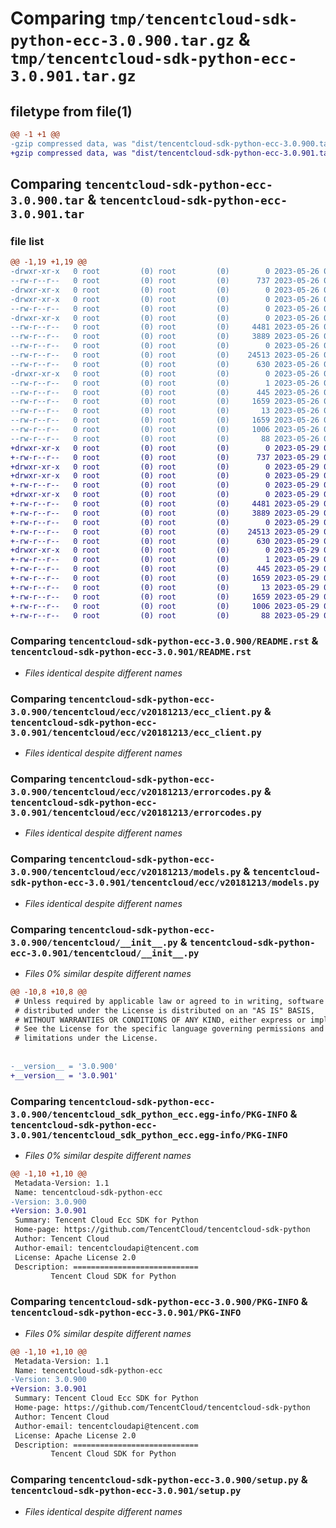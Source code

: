 # Comparing `tmp/tencentcloud-sdk-python-ecc-3.0.900.tar.gz` & `tmp/tencentcloud-sdk-python-ecc-3.0.901.tar.gz`

## filetype from file(1)

```diff
@@ -1 +1 @@
-gzip compressed data, was "dist/tencentcloud-sdk-python-ecc-3.0.900.tar", last modified: Fri May 26 02:17:53 2023, max compression
+gzip compressed data, was "dist/tencentcloud-sdk-python-ecc-3.0.901.tar", last modified: Mon May 29 02:26:52 2023, max compression
```

## Comparing `tencentcloud-sdk-python-ecc-3.0.900.tar` & `tencentcloud-sdk-python-ecc-3.0.901.tar`

### file list

```diff
@@ -1,19 +1,19 @@
-drwxr-xr-x   0 root         (0) root         (0)        0 2023-05-26 02:17:53.000000 tencentcloud-sdk-python-ecc-3.0.900/
--rw-r--r--   0 root         (0) root         (0)      737 2023-05-26 02:17:52.000000 tencentcloud-sdk-python-ecc-3.0.900/README.rst
-drwxr-xr-x   0 root         (0) root         (0)        0 2023-05-26 02:17:53.000000 tencentcloud-sdk-python-ecc-3.0.900/tencentcloud/
-drwxr-xr-x   0 root         (0) root         (0)        0 2023-05-26 02:17:53.000000 tencentcloud-sdk-python-ecc-3.0.900/tencentcloud/ecc/
--rw-r--r--   0 root         (0) root         (0)        0 2023-05-26 02:17:52.000000 tencentcloud-sdk-python-ecc-3.0.900/tencentcloud/ecc/__init__.py
-drwxr-xr-x   0 root         (0) root         (0)        0 2023-05-26 02:17:53.000000 tencentcloud-sdk-python-ecc-3.0.900/tencentcloud/ecc/v20181213/
--rw-r--r--   0 root         (0) root         (0)     4481 2023-05-26 02:17:52.000000 tencentcloud-sdk-python-ecc-3.0.900/tencentcloud/ecc/v20181213/ecc_client.py
--rw-r--r--   0 root         (0) root         (0)     3889 2023-05-26 02:17:52.000000 tencentcloud-sdk-python-ecc-3.0.900/tencentcloud/ecc/v20181213/errorcodes.py
--rw-r--r--   0 root         (0) root         (0)        0 2023-05-26 02:17:52.000000 tencentcloud-sdk-python-ecc-3.0.900/tencentcloud/ecc/v20181213/__init__.py
--rw-r--r--   0 root         (0) root         (0)    24513 2023-05-26 02:17:52.000000 tencentcloud-sdk-python-ecc-3.0.900/tencentcloud/ecc/v20181213/models.py
--rw-r--r--   0 root         (0) root         (0)      630 2023-05-26 02:17:52.000000 tencentcloud-sdk-python-ecc-3.0.900/tencentcloud/__init__.py
-drwxr-xr-x   0 root         (0) root         (0)        0 2023-05-26 02:17:53.000000 tencentcloud-sdk-python-ecc-3.0.900/tencentcloud_sdk_python_ecc.egg-info/
--rw-r--r--   0 root         (0) root         (0)        1 2023-05-26 02:17:53.000000 tencentcloud-sdk-python-ecc-3.0.900/tencentcloud_sdk_python_ecc.egg-info/dependency_links.txt
--rw-r--r--   0 root         (0) root         (0)      445 2023-05-26 02:17:53.000000 tencentcloud-sdk-python-ecc-3.0.900/tencentcloud_sdk_python_ecc.egg-info/SOURCES.txt
--rw-r--r--   0 root         (0) root         (0)     1659 2023-05-26 02:17:53.000000 tencentcloud-sdk-python-ecc-3.0.900/tencentcloud_sdk_python_ecc.egg-info/PKG-INFO
--rw-r--r--   0 root         (0) root         (0)       13 2023-05-26 02:17:53.000000 tencentcloud-sdk-python-ecc-3.0.900/tencentcloud_sdk_python_ecc.egg-info/top_level.txt
--rw-r--r--   0 root         (0) root         (0)     1659 2023-05-26 02:17:53.000000 tencentcloud-sdk-python-ecc-3.0.900/PKG-INFO
--rw-r--r--   0 root         (0) root         (0)     1006 2023-05-26 02:17:52.000000 tencentcloud-sdk-python-ecc-3.0.900/setup.py
--rw-r--r--   0 root         (0) root         (0)       88 2023-05-26 02:17:53.000000 tencentcloud-sdk-python-ecc-3.0.900/setup.cfg
+drwxr-xr-x   0 root         (0) root         (0)        0 2023-05-29 02:26:52.000000 tencentcloud-sdk-python-ecc-3.0.901/
+-rw-r--r--   0 root         (0) root         (0)      737 2023-05-29 02:26:52.000000 tencentcloud-sdk-python-ecc-3.0.901/README.rst
+drwxr-xr-x   0 root         (0) root         (0)        0 2023-05-29 02:26:52.000000 tencentcloud-sdk-python-ecc-3.0.901/tencentcloud/
+drwxr-xr-x   0 root         (0) root         (0)        0 2023-05-29 02:26:52.000000 tencentcloud-sdk-python-ecc-3.0.901/tencentcloud/ecc/
+-rw-r--r--   0 root         (0) root         (0)        0 2023-05-29 02:26:52.000000 tencentcloud-sdk-python-ecc-3.0.901/tencentcloud/ecc/__init__.py
+drwxr-xr-x   0 root         (0) root         (0)        0 2023-05-29 02:26:52.000000 tencentcloud-sdk-python-ecc-3.0.901/tencentcloud/ecc/v20181213/
+-rw-r--r--   0 root         (0) root         (0)     4481 2023-05-29 02:26:52.000000 tencentcloud-sdk-python-ecc-3.0.901/tencentcloud/ecc/v20181213/ecc_client.py
+-rw-r--r--   0 root         (0) root         (0)     3889 2023-05-29 02:26:52.000000 tencentcloud-sdk-python-ecc-3.0.901/tencentcloud/ecc/v20181213/errorcodes.py
+-rw-r--r--   0 root         (0) root         (0)        0 2023-05-29 02:26:52.000000 tencentcloud-sdk-python-ecc-3.0.901/tencentcloud/ecc/v20181213/__init__.py
+-rw-r--r--   0 root         (0) root         (0)    24513 2023-05-29 02:26:52.000000 tencentcloud-sdk-python-ecc-3.0.901/tencentcloud/ecc/v20181213/models.py
+-rw-r--r--   0 root         (0) root         (0)      630 2023-05-29 02:26:52.000000 tencentcloud-sdk-python-ecc-3.0.901/tencentcloud/__init__.py
+drwxr-xr-x   0 root         (0) root         (0)        0 2023-05-29 02:26:52.000000 tencentcloud-sdk-python-ecc-3.0.901/tencentcloud_sdk_python_ecc.egg-info/
+-rw-r--r--   0 root         (0) root         (0)        1 2023-05-29 02:26:52.000000 tencentcloud-sdk-python-ecc-3.0.901/tencentcloud_sdk_python_ecc.egg-info/dependency_links.txt
+-rw-r--r--   0 root         (0) root         (0)      445 2023-05-29 02:26:52.000000 tencentcloud-sdk-python-ecc-3.0.901/tencentcloud_sdk_python_ecc.egg-info/SOURCES.txt
+-rw-r--r--   0 root         (0) root         (0)     1659 2023-05-29 02:26:52.000000 tencentcloud-sdk-python-ecc-3.0.901/tencentcloud_sdk_python_ecc.egg-info/PKG-INFO
+-rw-r--r--   0 root         (0) root         (0)       13 2023-05-29 02:26:52.000000 tencentcloud-sdk-python-ecc-3.0.901/tencentcloud_sdk_python_ecc.egg-info/top_level.txt
+-rw-r--r--   0 root         (0) root         (0)     1659 2023-05-29 02:26:52.000000 tencentcloud-sdk-python-ecc-3.0.901/PKG-INFO
+-rw-r--r--   0 root         (0) root         (0)     1006 2023-05-29 02:26:52.000000 tencentcloud-sdk-python-ecc-3.0.901/setup.py
+-rw-r--r--   0 root         (0) root         (0)       88 2023-05-29 02:26:52.000000 tencentcloud-sdk-python-ecc-3.0.901/setup.cfg
```

### Comparing `tencentcloud-sdk-python-ecc-3.0.900/README.rst` & `tencentcloud-sdk-python-ecc-3.0.901/README.rst`

 * *Files identical despite different names*

### Comparing `tencentcloud-sdk-python-ecc-3.0.900/tencentcloud/ecc/v20181213/ecc_client.py` & `tencentcloud-sdk-python-ecc-3.0.901/tencentcloud/ecc/v20181213/ecc_client.py`

 * *Files identical despite different names*

### Comparing `tencentcloud-sdk-python-ecc-3.0.900/tencentcloud/ecc/v20181213/errorcodes.py` & `tencentcloud-sdk-python-ecc-3.0.901/tencentcloud/ecc/v20181213/errorcodes.py`

 * *Files identical despite different names*

### Comparing `tencentcloud-sdk-python-ecc-3.0.900/tencentcloud/ecc/v20181213/models.py` & `tencentcloud-sdk-python-ecc-3.0.901/tencentcloud/ecc/v20181213/models.py`

 * *Files identical despite different names*

### Comparing `tencentcloud-sdk-python-ecc-3.0.900/tencentcloud/__init__.py` & `tencentcloud-sdk-python-ecc-3.0.901/tencentcloud/__init__.py`

 * *Files 0% similar despite different names*

```diff
@@ -10,8 +10,8 @@
 # Unless required by applicable law or agreed to in writing, software
 # distributed under the License is distributed on an "AS IS" BASIS,
 # WITHOUT WARRANTIES OR CONDITIONS OF ANY KIND, either express or implied.
 # See the License for the specific language governing permissions and
 # limitations under the License.
 
 
-__version__ = '3.0.900'
+__version__ = '3.0.901'
```

### Comparing `tencentcloud-sdk-python-ecc-3.0.900/tencentcloud_sdk_python_ecc.egg-info/PKG-INFO` & `tencentcloud-sdk-python-ecc-3.0.901/tencentcloud_sdk_python_ecc.egg-info/PKG-INFO`

 * *Files 0% similar despite different names*

```diff
@@ -1,10 +1,10 @@
 Metadata-Version: 1.1
 Name: tencentcloud-sdk-python-ecc
-Version: 3.0.900
+Version: 3.0.901
 Summary: Tencent Cloud Ecc SDK for Python
 Home-page: https://github.com/TencentCloud/tencentcloud-sdk-python
 Author: Tencent Cloud
 Author-email: tencentcloudapi@tencent.com
 License: Apache License 2.0
 Description: ============================
         Tencent Cloud SDK for Python
```

### Comparing `tencentcloud-sdk-python-ecc-3.0.900/PKG-INFO` & `tencentcloud-sdk-python-ecc-3.0.901/PKG-INFO`

 * *Files 0% similar despite different names*

```diff
@@ -1,10 +1,10 @@
 Metadata-Version: 1.1
 Name: tencentcloud-sdk-python-ecc
-Version: 3.0.900
+Version: 3.0.901
 Summary: Tencent Cloud Ecc SDK for Python
 Home-page: https://github.com/TencentCloud/tencentcloud-sdk-python
 Author: Tencent Cloud
 Author-email: tencentcloudapi@tencent.com
 License: Apache License 2.0
 Description: ============================
         Tencent Cloud SDK for Python
```

### Comparing `tencentcloud-sdk-python-ecc-3.0.900/setup.py` & `tencentcloud-sdk-python-ecc-3.0.901/setup.py`

 * *Files identical despite different names*

